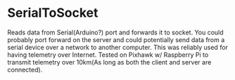 # SerialToSocket
Reads data from Serial(Arduino?) port and forwards it to socket.
You could probably port forward on the server and could potentially send data from a serial device over a network to another computer.
This was reliably used for having telemetry over Internet.
Tested on Pixhawk w/ Raspberry Pi to transmit telemetry over 10km(As long as both the client and server are connected).
